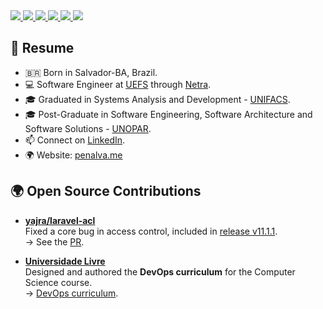 <a href="https://www.linkedin.com/in/yanpenalva/" target="_blank">
  <img src="https://img.shields.io/badge/-LinkedIn-%230077B5?style=for-the-badge&logo=linkedin&logoColor=white"/>
</a>
<a href="mailto:yanpenabr@gmail.com">
  <img src="https://img.shields.io/badge/-Gmail-%23333?style=for-the-badge&logo=gmail&logoColor=white"/>
</a>
<a href="https://www.instagram.com/yanbpenalva/">
  <img src="https://img.shields.io/badge/Instagram-E4405F?style=for-the-badge&logo=instagram&logoColor=white"/>
</a>
<a href="https://t.me/yanbsp">
  <img src="https://img.shields.io/badge/Telegram-2CA5E0?style=for-the-badge&logo=telegram&logoColor=white"/>
</a>
<a href="https://wa.me/+5571992432603" target="_blank">
  <img src="https://img.shields.io/badge/WhatsApp-25D366?style=for-the-badge&logo=whatsapp&logoColor=white"/>
</a>
<a href="https://www.penalva.me" target="_blank">
  <img src="https://img.shields.io/badge/Website-000000?style=for-the-badge&logo=About.me&logoColor=white"/>
</a>

## 📜 Resume
- 🇧🇷 Born in Salvador-BA, Brazil.
- 💻 Software Engineer at [UEFS](https://www.uefs.br/) through [Netra](https://netra.global/).
- 🎓 Graduated in Systems Analysis and Development - [UNIFACS](https://www.unifacs.br/).
- 🎓 Post-Graduate in Software Engineering, Software Architecture and Software Solutions - [UNOPAR](https://www.unopar.com.br/).
- 📫 Connect on [LinkedIn](https://www.linkedin.com/in/yanpenalva).
- 🌍 Website: [penalva.me](https://www.penalva.me)


## 🌍 Open Source Contributions
- **[yajra/laravel-acl](https://github.com/yajra/laravel-acl)**  
  Fixed a core bug in access control, included in [release v11.1.1](https://github.com/yajra/laravel-acl/releases/tag/v11.1.1).  
  → See the [PR](https://github.com/yajra/laravel-acl/pull/54).

- **[Universidade Livre](https://github.com/Universidade-Livre/ciencia-da-computacao)**  
  Designed and authored the **DevOps curriculum** for the Computer Science course.  
  → [DevOps curriculum](https://github.com/Universidade-Livre/ciencia-da-computacao/blob/main/specializations/devops.md).
